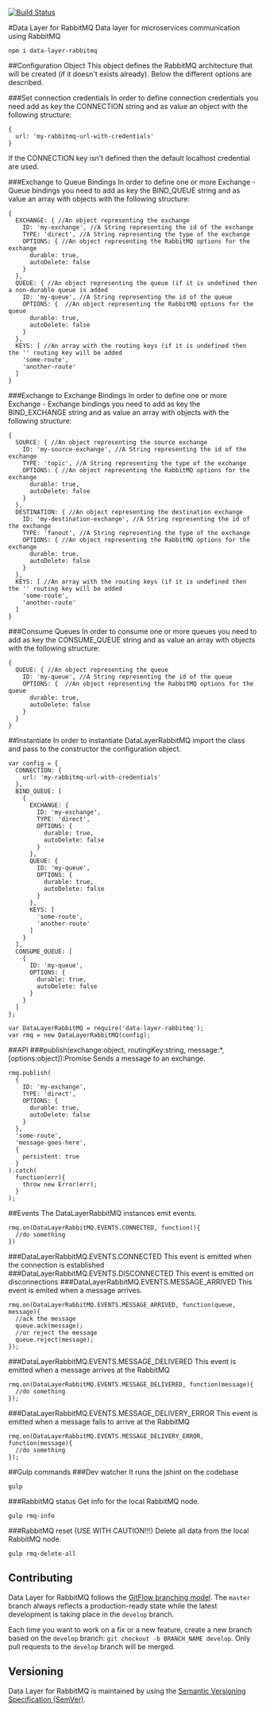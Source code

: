[![Build Status](https://travis-ci.org/bdswiss/data-layer-rabbitmq.svg)](https://travis-ci.org/bdswiss/data-layer-rabbitmq)

#Data Layer for RabbitMQ
Data layer for microservices communication using RabbitMQ

```
npm i data-layer-rabbitmq
```

##Configuration Object
This object defines the RabbitMQ architecture that will be created (if it doesn't exists already). Below the different options are described.

###Set connection credentials
In order to define connection credentials you need add as key the CONNECTION string and as value an object with the following structure:
```
{
  url: 'my-rabbitmq-url-with-credentials'
}
```
If the CONNECTION key isn't defined then the default localhost credential are used.

###Exchange to Queue Bindings
In order to define one or more Exchange - Queue bindings you need to add as key the BIND_QUEUE string and as value an array with objects with the following structure:
```
{
  EXCHANGE: { //An object representing the exchange
    ID: 'my-exchange', //A String representing the id of the exchange
    TYPE: 'direct', //A String representing the type of the exchange
    OPTIONS: { //An object representing the RabbitMQ options for the exchange
      durable: true,
      autoDelete: false
    }
  },
  QUEUE: { //An object representing the queue (if it is undefined then a non-durable queue is added
    ID: 'my-queue', //A String representing the id of the queue
    OPTIONS: {  //An object representing the RabbitMQ options for the queue
      durable: true,
      autoDelete: false
    }
  },
  KEYS: [ //An array with the routing keys (if it is undefined then the '' routing key will be added
    'some-route',
    'another-route'
  ]
}
```

###Exchange to Exchange Bindings
In order to define one or more Exchange - Exchange bindings you need to add as key the BIND_EXCHANGE string and as value an array with objects with the following structure:
```
{
  SOURCE: { //An object representing the source exchange
    ID: 'my-source-exchange', //A String representing the id of the exchange
    TYPE: 'topic', //A String representing the type of the exchange
    OPTIONS: { //An object representing the RabbitMQ options for the exchange
      durable: true,
      autoDelete: false
    }
  },
  DESTINATION: { //An object representing the destination exchange
    ID: 'my-destination-exchange', //A String representing the id of the exchange
    TYPE: 'fanout', //A String representing the type of the exchange
    OPTIONS: { //An object representing the RabbitMQ options for the exchange
      durable: true,
      autoDelete: false
    }
  },
  KEYS: [ //An array with the routing keys (if it is undefined then the '' routing key will be added
    'some-route',
    'another-route'
  ]
}
```

###Consume Queues
In order to consume one or more queues you need to add as key the CONSUME_QUEUE string and as value an array with objects with the following structure:
```
{
  QUEUE: { //An object representing the queue
    ID: 'my-queue', //A String representing the id of the queue
    OPTIONS: {  //An object representing the RabbitMQ options for the queue
      durable: true,
      autoDelete: false
    }
  }
}
```

##Instantiate
In order to instantiate DataLayerRabbitMQ import the class and pass to the constructor the configuration object.

```
var config = {
  CONNECTION: {
    url: 'my-rabbitmq-url-with-credentials'
  },
  BIND_QUEUE: [
    {
      EXCHANGE: {
        ID: 'my-exchange',
        TYPE: 'direct',
        OPTIONS: {
          durable: true,
          autoDelete: false
        }
      },
      QUEUE: {
        ID: 'my-queue',
        OPTIONS: {
          durable: true,
          autoDelete: false
        }
      },
      KEYS: [
        'some-route',
        'another-route'
      ]
    }
  ],
  CONSUME_QUEUE: [
    {
      ID: 'my-queue',
      OPTIONS: {
        durable: true,
        autoDelete: false
      }
    }
  ]
};

var DataLayerRabbitMQ = require('data-layer-rabbitmq');
var rmq = new DataLayerRabbitMQ(config);
```

##API
###publish(exchange:object, routingKey:string, message:*, [options:object]):Promise
Sends a message to an exchange.
```
rmq.publish(
  {
    ID: 'my-exchange',
    TYPE: 'direct',
    OPTIONS: {
      durable: true,
      autoDelete: false
    }
  },
  'some-route',
  'message-goes-here',
  {
    persistent: true
  }
).catch(
  function(err){
    throw new Error(err);
  }
);
```
##Events
The DataLayerRabbitMQ instances emit events.
```
rmq.on(DataLayerRabbitMQ.EVENTS.CONNECTED, function(){
  //do something
})
```
###DataLayerRabbitMQ.EVENTS.CONNECTED
This event is emitted when the connection is established
###DataLayerRabbitMQ.EVENTS.DISCONNECTED
This event is emitted on disconnections
###DataLayerRabbitMQ.EVENTS.MESSAGE_ARRIVED
This event is emited when a message arrives.
```
rmq.on(DataLayerRabbitMQ.EVENTS.MESSAGE_ARRIVED, function(queue, message){
  //ack the message
  queue.ack(message);
  //or reject the message
  queue.reject(message);
});
```
###DataLayerRabbitMQ.EVENTS.MESSAGE_DELIVERED
This event is emitted when a message arrives at the RabbitMQ
```
rmq.on(DataLayerRabbitMQ.EVENTS.MESSAGE_DELIVERED, function(message){
  //do something
});
```
###DataLayerRabbitMQ.EVENTS.MESSAGE_DELIVERY_ERROR
This event is emitted when a message fails to arrive at the RabbitMQ
```
rmq.on(DataLayerRabbitMQ.EVENTS.MESSAGE_DELIVERY_ERROR, function(message){
  //do something
});
```

##Gulp commands
###Dev watcher
It runs the jshint on the codebase
```
gulp
```
###RabbitMQ status
Get info for the local RabbitMQ node.
```
gulp rmq-info
```
###RabbitMQ reset (USE WITH CAUTION!!!)
Delete all data from the local RabbitMQ node.
```
gulp rmq-delete-all
```

## Contributing

Data Layer for RabbitMQ follows the [GitFlow branching model](http://nvie.com/posts/a-successful-git-branching-model). The ```master``` branch always reflects a production-ready state while the latest development is taking place in the ```develop``` branch.

Each time you want to work on a fix or a new feature, create a new branch based on the ```develop``` branch: ```git checkout -b BRANCH_NAME develop```. Only pull requests to the ```develop``` branch will be merged.

## Versioning

Data Layer for RabbitMQ is maintained by using the [Semantic Versioning Specification (SemVer)](http://semver.org).
